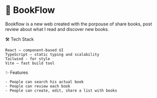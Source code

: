 # 📘 BookFlow

Bookflow is a new web created with the porpouse of share books, post review about what I read and discover new books.  


🛠️ Tech Stack

    React – component-based UI
    TypeScript – static typing and scalability
    Tailwind - for style
    Vite – fast build tool

✨ Features

    - People can search his actual book
    - People can review each book 
    - People can create, edit, share a list with books 
  
